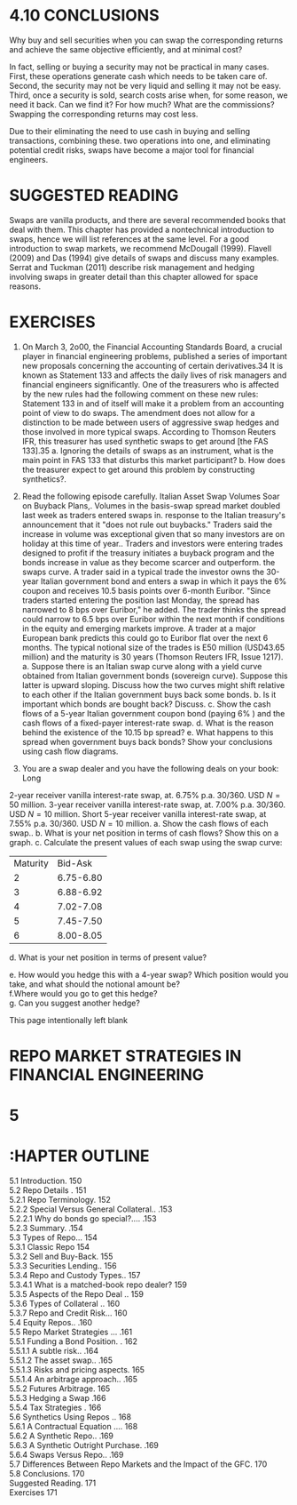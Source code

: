 # 4.10 CONCLUSIONS  

Why buy and sell securities when you can swap the corresponding returns and achieve the same objective efficiently, and at minimal cost?  

In fact, selling or buying a security may not be practical in many cases. First, these operations generate cash which needs to be taken care of. Second, the security may not be very liquid and selling it may not be easy. Third, once a security is sold, search costs arise when, for some reason, we need it back. Can we find it? For how much? What are the commissions? Swapping the corresponding returns may cost less.  

Due to their eliminating the need to use cash in buying and selling transactions, combining these. two operations into one, and eliminating potential credit risks, swaps have become a major tool for financial engineers.  

# SUGGESTED READING  

Swaps are vanilla products, and there are several recommended books that deal with them. This chapter has provided a nontechnical introduction to swaps, hence we will list references at the same level. For a good introduction to swap markets, we recommend McDougall (1999). Flavell (2009) and Das (1994) give details of swaps and discuss many examples. Serrat and Tuckman (2011) describe risk management and hedging involving swaps in greater detail than this chapter allowed for space reasons.  

# EXERCISES  

1. On March 3, 2o00, the Financial Accounting Standards Board, a crucial player in financial engineering problems, published a series of important new proposals concerning the accounting of certain derivatives.34 It is known as Statement 133 and affects the daily lives of risk managers and financial engineers significantly. One of the treasurers who is affected by the new rules had the following comment on these new rules: Statement 133 in and of itself will make it a problem from an accounting point of view to do swaps. The amendment does not allow for a distinction to be made between users of aggressive swap hedges and those involved in more typical swaps. According to Thomson Reuters IFR, this treasurer has used synthetic swaps to get around [the FAS 133].35 a. Ignoring the details of swaps as an instrument, what is the main point in FAS 133 that disturbs this market participant? b. How does the treasurer expect to get around this problem by constructing synthetics?.  

2. Read the following episode carefully. Italian Asset Swap Volumes Soar on Buyback Plans,. Volumes in the basis-swap spread market doubled last week as traders entered swaps in. response to the Italian treasury's announcement that it "does not rule out buybacks." Traders said the increase in volume was exceptional given that so many investors are on holiday at this time of year.. Traders and investors were entering trades designed to profit if the treasury initiates a buyback program and the bonds increase in value as they become scarcer and outperform. the swaps curve. A trader said in a typical trade the investor owns the 30-year Italian government bond and enters a swap in which it pays the $6\%$ coupon and receives 10.5 basis points over 6-month Euribor. "Since traders started entering the position last Monday, the spread has narrowed to 8 bps over Euribor," he added. The trader thinks the spread could narrow to 6.5 bps over Euribor within the next month if conditions in the equity and emerging markets improve. A trader at a major European bank predicts this could go to Euribor flat over the next 6 months. The typical notional size of the trades is E50 million (USD43.65 million) and the maturity is 30 years (Thomson Reuters IFR, Issue 1217). a. Suppose there is an Italian swap curve along with a yield curve obtained from Italian government bonds (sovereign curve). Suppose this latter is upward sloping. Discuss how the two curves might shift relative to each other if the Italian government buys back some bonds. b. Is it important which bonds are bought back? Discuss. c. Show the cash flows of a 5-year Italian government coupon bond (paying $6\%$ ) and the cash flows of a fixed-payer interest-rate swap. d. What is the reason behind the existence of the 10.15 bp spread? e. What happens to this spread when government buys back bonds? Show your conclusions using cash flow diagrams.  

3. You are a swap dealer and you have the following deals on your book: Long  

2-year receiver vanilla interest-rate swap, at. $6.75\%$ p.a. 30/360. USD $N=50$ million. 3-year receiver vanilla interest-rate swap, at. $7.00\%$ p.a. 30/360. USD $N=10$ million. Short 5-year receiver vanilla interest-rate swap, at $7.55\%$ p.a. 30/360. USD $N=10$ million. a. Show the cash flows of each swap.. b. What is your net position in terms of cash flows? Show this on a graph. c. Calculate the present values of each swap using the swap curve:  

<html><body><table><tr><td>Maturity</td><td>Bid-Ask</td></tr><tr><td>2</td><td>6.75-6.80</td></tr><tr><td>3</td><td>6.88-6.92</td></tr><tr><td>4</td><td>7.02-7.08</td></tr><tr><td>5</td><td>7.45-7.50</td></tr><tr><td>6</td><td>8.00-8.05</td></tr></table></body></html>  

d. What is your net position in terms of present value?  

e. How would you hedge this with a 4-year swap? Which position would you take, and what should the notional amount be?   
f.Where would you go to get this hedge?   
g. Can you suggest another hedge?  

This page intentionally left blank  

# REPO MARKET STRATEGIES IN FINANCIAL ENGINEERING  

# 5  

# :HAPTER OUTLINE  

5.1 Introduction. 150   
5.2 Repo Details . 151   
5.2.1 Repo Terminology. 152   
5.2.2 Special Versus General Collateral.. .153   
5.2.2.1 Why do bonds go special?.... .153   
5.2.3 Summary. .154   
5.3 Types of Repo... 154   
5.3.1 Classic Repo 154   
5.3.2 Sell and Buy-Back. 155   
5.3.3 Securities Lending.. 156   
5.3.4 Repo and Custody Types.. 157   
5.3.4.1 What is a matched-book repo dealer? 159   
5.3.5 Aspects of the Repo Deal .. 159   
5.3.6 Types of Collateral .. 160   
5.3.7 Repo and Credit Risk... 160   
5.4 Equity Repos.. .160   
5.5 Repo Market Strategies ... .161   
5.5.1 Funding a Bond Position. . 162   
5.5.1.1 A subtle risk.. .164   
5.5.1.2 The asset swap.. .165   
5.5.1.3 Risks and pricing aspects. 165   
5.5.1.4 An arbitrage approach.. .165   
5.5.2 Futures Arbitrage. 165   
5.5.3 Hedging a Swap .166   
5.5.4 Tax Strategies . 166   
5.6 Synthetics Using Repos .. 168   
5.6.1 A Contractual Equation .... 168   
5.6.2 A Synthetic Repo.. .169   
5.6.3 A Synthetic Outright Purchase. .169   
5.6.4 Swaps Versus Repo.. .169   
5.7 Differences Between Repo Markets and the Impact of the GFC. 170   
5.8 Conclusions. 170   
Suggested Reading. 171   
Exercises 171  
